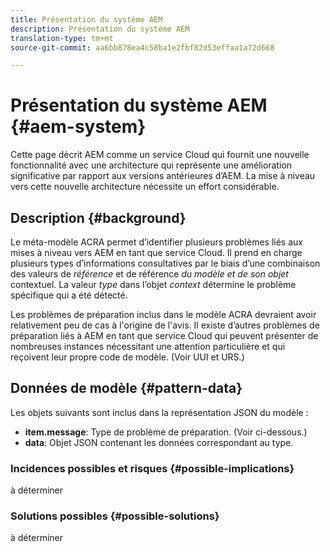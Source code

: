 ```yaml
---
title: Présentation du système AEM
description: Présentation du système AEM
translation-type: tm+mt
source-git-commit: aa6bb878ea4c58ba1e2fbf82d53effaa1a72d668

---
```



# Présentation du système AEM {#aem-system}

Cette page décrit AEM comme un service Cloud qui fournit une nouvelle fonctionnalité avec une architecture qui représente une amélioration significative par rapport aux versions antérieures d’AEM. La mise à niveau vers cette nouvelle architecture nécessite un effort considérable.

## Description {#background}

Le méta-modèle ACRA permet d’identifier plusieurs problèmes liés aux mises à niveau vers AEM en tant que service Cloud. Il prend en charge plusieurs types d’informations consultatives par le biais d’une combinaison des valeurs de *référence* et de référence *du modèle et de son objet* contextuel. La valeur *type* dans l’objet *context* détermine le problème spécifique qui a été détecté.

Les problèmes de préparation inclus dans le modèle ACRA devraient avoir relativement peu de cas à l&#39;origine de l&#39;avis. Il existe d’autres problèmes de préparation liés à AEM en tant que service Cloud qui peuvent présenter de nombreuses instances nécessitant une attention particulière et qui reçoivent leur propre code de modèle. (Voir UUI et URS.)

## Données de modèle {#pattern-data}

Les objets suivants sont inclus dans la représentation JSON du modèle :

* **item.message**: Type de problème de préparation. (Voir ci-dessous.)
* **data**: Objet JSON contenant les données correspondant au type.

### Incidences possibles et risques {#possible-implications}

à déterminer

### Solutions possibles {#possible-solutions}

à déterminer
